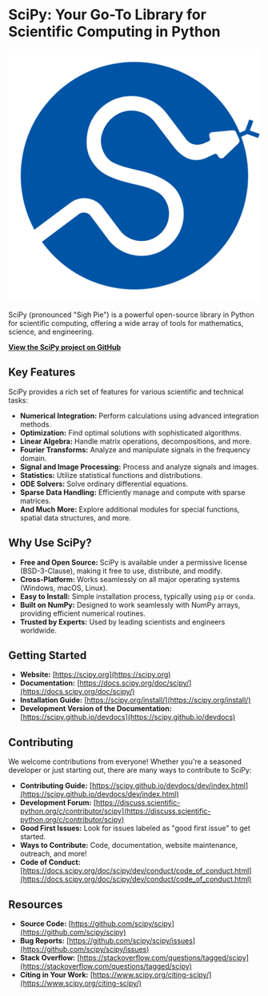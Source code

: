 <!--
  SPDX-License-Identifier: BSD-3-Clause
-->

# SciPy: Your Go-To Library for Scientific Computing in Python

[![SciPy Logo](https://raw.githubusercontent.com/scipy/scipy/main/doc/source/_static/logo.svg)](https://scipy.org)

SciPy (pronounced "Sigh Pie") is a powerful open-source library in Python for scientific computing, offering a wide array of tools for mathematics, science, and engineering.

**[View the SciPy project on GitHub](https://github.com/scipy/scipy)**

## Key Features

SciPy provides a rich set of features for various scientific and technical tasks:

*   **Numerical Integration:** Perform calculations using advanced integration methods.
*   **Optimization:** Find optimal solutions with sophisticated algorithms.
*   **Linear Algebra:** Handle matrix operations, decompositions, and more.
*   **Fourier Transforms:** Analyze and manipulate signals in the frequency domain.
*   **Signal and Image Processing:** Process and analyze signals and images.
*   **Statistics:**  Utilize statistical functions and distributions.
*   **ODE Solvers:** Solve ordinary differential equations.
*   **Sparse Data Handling:** Efficiently manage and compute with sparse matrices.
*   **And Much More:** Explore additional modules for special functions, spatial data structures, and more.

## Why Use SciPy?

*   **Free and Open Source:** SciPy is available under a permissive license (BSD-3-Clause), making it free to use, distribute, and modify.
*   **Cross-Platform:**  Works seamlessly on all major operating systems (Windows, macOS, Linux).
*   **Easy to Install:** Simple installation process, typically using `pip` or `conda`.
*   **Built on NumPy:** Designed to work seamlessly with NumPy arrays, providing efficient numerical routines.
*   **Trusted by Experts:** Used by leading scientists and engineers worldwide.

## Getting Started

*   **Website:** [https://scipy.org](https://scipy.org)
*   **Documentation:** [https://docs.scipy.org/doc/scipy/](https://docs.scipy.org/doc/scipy/)
*   **Installation Guide:** [https://scipy.org/install/](https://scipy.org/install/)
*   **Development Version of the Documentation:** [https://scipy.github.io/devdocs](https://scipy.github.io/devdocs)

## Contributing

We welcome contributions from everyone!  Whether you're a seasoned developer or just starting out, there are many ways to contribute to SciPy:

*   **Contributing Guide:** [https://scipy.github.io/devdocs/dev/index.html](https://scipy.github.io/devdocs/dev/index.html)
*   **Development Forum:** [https://discuss.scientific-python.org/c/contributor/scipy](https://discuss.scientific-python.org/c/contributor/scipy)
*   **Good First Issues:** Look for issues labeled as "good first issue" to get started.
*   **Ways to Contribute:** Code, documentation, website maintenance, outreach, and more!
*   **Code of Conduct:** [https://docs.scipy.org/doc/scipy/dev/conduct/code_of_conduct.html](https://docs.scipy.org/doc/scipy/dev/conduct/code_of_conduct.html)

## Resources

*   **Source Code:** [https://github.com/scipy/scipy](https://github.com/scipy/scipy)
*   **Bug Reports:** [https://github.com/scipy/scipy/issues](https://github.com/scipy/scipy/issues)
*   **Stack Overflow:** [https://stackoverflow.com/questions/tagged/scipy](https://stackoverflow.com/questions/tagged/scipy)
*   **Citing in Your Work:** [https://www.scipy.org/citing-scipy/](https://www.scipy.org/citing-scipy/)